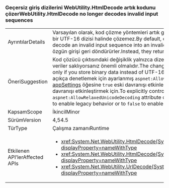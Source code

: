 ### <a name="webutilityhtmldecode-no-longer-decodes-invalid-input-sequences"></a><span data-ttu-id="ad3b7-101">Geçersiz giriş dizilerini WebUtility.HtmlDecode artık kodunu çözer</span><span class="sxs-lookup"><span data-stu-id="ad3b7-101">WebUtility.HtmlDecode no longer decodes invalid input sequences</span></span>

|   |   |
|---|---|
|<span data-ttu-id="ad3b7-102">Ayrıntılar</span><span class="sxs-lookup"><span data-stu-id="ad3b7-102">Details</span></span>|<span data-ttu-id="ad3b7-103">Varsayılan olarak, kod çözme yöntemleri artık geçersiz bir girdi dizisini geçersiz bir UTF-16 dizisi halinde çözemez.</span><span class="sxs-lookup"><span data-stu-id="ad3b7-103">By default, decoding methods no longer decode an invalid input sequence into an invalid UTF-16 string.</span></span> <span data-ttu-id="ad3b7-104">Bunun yerine, özgün girişi geri döndürürler.</span><span class="sxs-lookup"><span data-stu-id="ad3b7-104">Instead, they return the original input.</span></span>|
|<span data-ttu-id="ad3b7-105">Öneri</span><span class="sxs-lookup"><span data-stu-id="ad3b7-105">Suggestion</span></span>|<span data-ttu-id="ad3b7-106">Kod çözücü çıktısındaki değişiklik yalnızca dizelerde UTF-16 verileri yerine ikili veriler saklıyorsanız önemli olmalıdır.</span><span class="sxs-lookup"><span data-stu-id="ad3b7-106">The change in decoder output should matter only if you store binary data instead of UTF-16 data in strings.</span></span> <span data-ttu-id="ad3b7-107">Bu davranışı açıkça denetlemek için ayarlanmış <code>aspnet:AllowRelaxedUnicodeDecoding</code> özniteliği [appSettings](~/docs/framework/configure-apps/file-schema/appsettings/index.md) öğesine <code>true</code> eski davranışı etkinleştirmek için veya <code>false</code> geçerli davranışı etkinleştirmek için.</span><span class="sxs-lookup"><span data-stu-id="ad3b7-107">To explicitly control this behavior, set the <code>aspnet:AllowRelaxedUnicodeDecoding</code> attribute of the [appSettings](~/docs/framework/configure-apps/file-schema/appsettings/index.md) element to <code>true</code> to enable legacy behavior or to <code>false</code> to enable the current behavior.</span></span>|
|<span data-ttu-id="ad3b7-108">Kapsam</span><span class="sxs-lookup"><span data-stu-id="ad3b7-108">Scope</span></span>|<span data-ttu-id="ad3b7-109">İkincil</span><span class="sxs-lookup"><span data-stu-id="ad3b7-109">Minor</span></span>|
|<span data-ttu-id="ad3b7-110">Sürüm</span><span class="sxs-lookup"><span data-stu-id="ad3b7-110">Version</span></span>|<span data-ttu-id="ad3b7-111">4,5</span><span class="sxs-lookup"><span data-stu-id="ad3b7-111">4.5</span></span>|
|<span data-ttu-id="ad3b7-112">Tür</span><span class="sxs-lookup"><span data-stu-id="ad3b7-112">Type</span></span>|<span data-ttu-id="ad3b7-113">Çalışma zamanı</span><span class="sxs-lookup"><span data-stu-id="ad3b7-113">Runtime</span></span>|
|<span data-ttu-id="ad3b7-114">Etkilenen API’ler</span><span class="sxs-lookup"><span data-stu-id="ad3b7-114">Affected APIs</span></span>|<ul><li><xref:System.Net.WebUtility.HtmlDecode(System.String)?displayProperty=nameWithType></li><li><xref:System.Net.WebUtility.HtmlDecode(System.String,System.IO.TextWriter)?displayProperty=nameWithType></li><li><xref:System.Net.WebUtility.UrlDecode(System.String)?displayProperty=nameWithType></li></ul>|

